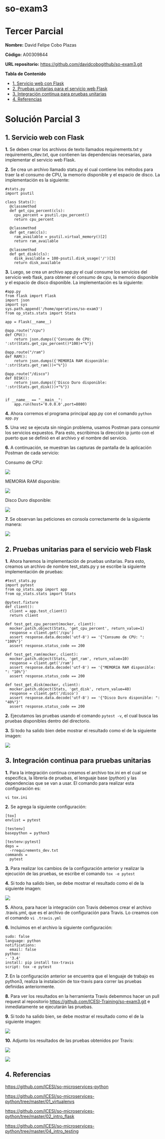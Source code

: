 # so-exam3

# Tercer Parcial
 
**Nombre:** David Felipe Cobo Plazas

**Código:** A00309844

**URL repositorio:** https://github.com/davidcobogithub/so-exam3.git 

**Tabla de Contenido**

  - [1. Servicio web con Flask](#1-servicio-web-con-flask)
  - [2. Pruebas unitarias para el servicio web Flask](#2-pruebas-unitarias-para-el-servicio-web-flask)
  - [3. Integración continua para pruebas unitarias](#3-integración-continua-para-pruebas-unitarias)
  - [4. Referencias](#4-referencias)

# Solución Parcial 3

##  1. Servicio web con Flask

**1.** Se deben crear los archivos de texto llamados requirements.txt y requirements_dev.txt, que contienen las dependencias necesarias, para implementar el servicio web Flask.

**2.** Se crea un archivo llamado stats.py el cual contiene los métodos para traer la el consumo de CPU, la memorio disponible y el espacio de disco. La implementación es la siguiente:

```
#stats.py
import psutil

class Stats():
  @classmethod
  def get_cpu_percent(cls):
    cpu_percent = psutil.cpu_percent()
    return cpu_percent

  @classmethod
  def get_ram(cls):
    ram_available = psutil.virtual_memory()[2]
    return ram_available

  @classmethod
  def get_disk(cls):
    disk_available = 100-psutil.disk_usage('/')[3]
    return disk_available
```

**3.** Luego, se crea un archivo app.py el cual consume los servicios del servicio web flask, para obtener el consumo de cpu, la memorio disponible y el espacio de disco disponible. La implementación es la siguiente:

```
#app.py
from flask import Flask
import json
import sys
sys.path.append('/home/operativos/so-exam3')
from op_stats.stats import Stats

app = Flask(__name__)

@app.route("/cpu")
def CPU():
    return json.dumps({'Consumo de CPU: ':str(Stats.get_cpu_percent()*100)+"%"})

@app.route("/ram")
def RAM():
    return json.dumps({'MEMORIA RAM disponible: ':str(Stats.get_ram())+"%"})

@app.route("/disco")
def DISK():
    return json.dumps({'Disco Duro disponible: ':str(Stats.get_disk())+"%"})


if __name__ == "__main__":
    app.run(host='0.0.0.0',port=8080)
```

**4.** Ahora corremos el programa principal app.py con el comando ``` python app.py ```

**5.** Una vez se ejecuta sin ningún problema, usamos Postman para consumir los servicios expuestos. Para esto, escribimos la dirección ip junto con el puerto que se definió en el archivo y el nombre del servicio.

**6.** A continuación, se muestran las capturas de pantalla de la aplicación Postman de cada servicio:

Consumo de CPU:

![](imagenes/3.jpg)

MEMORIA RAM disponible:

![](imagenes/4.jpg)

Disco Duro disponible:

![](imagenes/2.jpg)

**7.** Se observan las peticiones en consola correctamente de la siguiente manera:

![](imagenes/5.jpg)

##  2. Pruebas unitarias para el servicio web Flask

**1.** Ahora haremos la implementación de pruebas unitarias. Para esto, creamos un archivo de nombre test_stats.py y se escribe la siguiente implementación de pruebas:

```
#test_stats.py
import pytest
from op_stats.app import app
from op_stats.stats import Stats

@pytest.fixture
def client():
  client = app.test_client()
  return client

def test_get_cpu_percent(mocker, client):
  mocker.patch.object(Stats, 'get_cpu_percent', return_value=1)
  response = client.get('/cpu')
  assert response.data.decode('utf-8') == '{"Consumo de CPU: ": "100%"}'
  assert response.status_code == 200

def test_get_ram(mocker, client):
  mocker.patch.object(Stats, 'get_ram', return_value=10)
  response = client.get('/ram')
  assert response.data.decode('utf-8') == '{"MEMORIA RAM disponible: ": "10%"}'
  assert response.status_code == 200

def test_get_disk(mocker, client):
  mocker.patch.object(Stats, 'get_disk', return_value=40)
  response = client.get('/disco')
  assert response.data.decode('utf-8') == '{"Disco Duro disponible: ": "40%"}'
  assert response.status_code == 200
```

**2.** Ejecutamos las pruebas usando el comando ``` pytest -v ```, el cual busca las pruebas disponibles dentro del directorio.

**3.** Si todo ha salido bien debe mostrar el resultado como el de la siguiente imagen:

![](imagenes/6.jpg)

##  3. Integración continua para pruebas unitarias

**1.** Para la integración continua creamos el archivo tox.ini en el cual se especifica, la librería de pruebas, el lenguaje base (python) y las dependencias que se van a usar. El comando para realizar esta configuración es:

```
vi tox.ini
```

**2.** Se agrega la siguiente configuración:

```
[tox]
envlist = pytest 

[testenv]
basepython = python3

[testenv:pytest]
deps =
  -rrequirements_dev.txt
commands =
  pytest
```

**3.** Para realizar los cambios de la configuración anterior y realizar la ejecución de las pruebas, se escribe el comando ``` tox -e pytest ```

**4.** Si todo ha salido bien, se debe mostrar el resultado como el de la siguiente imagen:

![](imagenes/7.jpg)

**5.** Ahora, para hacer la integración con Travis debemos crear el archivo .travis.yml, que es el archivo de configuración para Travis. Lo creamos con el comando ``` vi .travis.yml ```

**6.** Incluimos en el archivo la siguiente configuración:

```
sudo: false
language: python
notifications:
  email: false
python:
- '3.4'
install: pip install tox-travis
script: tox -e pytest
```

**7.** En la configuración anterior se encuentra que el lenguaje de trabajo es python3, realiza la instalación de tox-travis para correr las pruebas definidas anteriormente.

**8.** Para ver los resultados en la herramienta Travis debemmos hacer un pull request al repositorio https://github.com/ICESI-Training/so-exam3.git e inmediatamente se ejecutarán las pruebas.

**9.** Si todo ha salido bien, se debe mostrar el resultado como el de la siguiente imagen:

![](imagenes/10.jpg)

**10.** Adjunto los resultados de las pruebas obtenidos por Travis:

![](imagenes/8.jpg)

![](imagenes/9.jpg)

## 4. Referencias 

https://github.com/ICESI/so-microservices-python

https://github.com/ICESI/so-microservices-python/tree/master/01_virtualenvs

https://github.com/ICESI/so-microservices-python/tree/master/02_intro_flask

https://github.com/ICESI/so-microservices-python/tree/master/04_intro_testing
